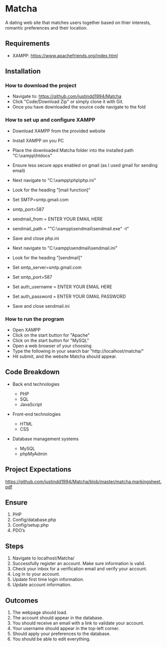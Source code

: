 # Matcha

A dating web site that matches users together based on thier interests, romantic preferences and their location.

## Requirements
- XAMPP: https://www.apachefriends.org/index.html

## Installation
### How to download the project
- Navigate to: https://github.com/justindd1994/Matcha
- Click "Code/Download Zip" or simply clone it with Git.
- Once you have downloaded the source code navigate to the fold

### How to set up and configure XAMPP
- Download XAMPP from the provided website
- Install XAMPP on you PC
- Place the downloaded Matcha folder into the installed path "C:\xampp\htdocs\"
- Ensure less secure apps enabled on gmail (as I used gmail for sending email)

- Next navigate to "C:\xampp\php\php.ini"
- Look for the heading "[mail function]"
- Set SMTP=smtp.gmail.com
- smtp_port=587
- sendmail_from = ENTER YOUR EMAIL HERE
- sendmail_path = "\"C:\xampp\sendmail\sendmail.exe\" -t"
- Save and close php.ini

- Next navigate to "C:\xampp\sendmail\sendmail.ini"
- Look for the heading "[sendmail]"
- Set smtp_server=smtp.gmail.com
- Set smtp_port=587
- Set auth_username = ENTER YOUR EMAIL HERE
- Set auth_password = ENTER YOUR GMAIL PASSWORD
- Save and close sendmail.ini

### How to run the program
- Open XAMPP
- Click on the start button for "Apache"
- Click on the start button for "MySQL"
- Open a web browser of your choosing
- Type the following in your search bar "http://localhost/matcha/"
- Hit submit, and the website Matcha should appear.

## Code Breakdown
- Back end technologies
    - PHP
    - SQL
    - JavaScript

- Front-end technologies
    - HTML
    - CSS

- Database management systems
    - MySQL
    - phpMyAdmin

## Project Expectations
https://github.com/justindd1994/Matcha/blob/master/matcha.markingsheet.pdf

## Ensure
1. PHP
2. Config/database.php
3. Config/setup.php
4. PDO’s

## Steps
1. Navigate to localhost/Matcha/
2. Successfully register an account. Make sure information is valid.
3. Check your inbox for a verification email and verify your account.
4. Log in to your account.
5. Update first time login information.
6. Update account information.

## Outcomes
1. The webpage should load.
2. The account should appear in the database.
3. You should receive an email with a link to validate your account.
4. Your username should appear in the top-left corner.
5. Should apply your preferences to the database.
6. You should be able to edit everything.
